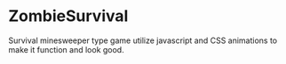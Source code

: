 # ZombieSurvival
Survival minesweeper type game utilize javascript and CSS animations to make it function and look good.
